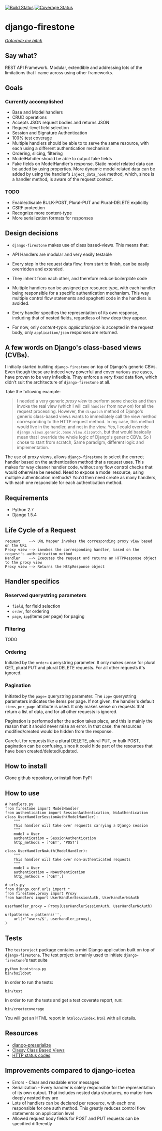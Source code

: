 [![Build Status](https://travis-ci.org/stargazer/django-firestone.png?branch=master)](https://travis-ci.org/stargazer/django-firestone)
[![Coverage Status](https://coveralls.io/repos/stargazer/django-firestone/badge.png?branch=master)](https://coveralls.io/r/stargazer/django-firestone?branch=master)
<!--
[![Latest Version](https://pypip.in/v/django-firestone/badge.png)](https://pypi.python.org/pypi/django-firestone/)
[![Downloads](https://pypip.in/d/django-firestone/badge.png)](https://pypi.python.org/pypi/django-firestone/)
-->


# django-firestone

[_Gatorade me bitch_](http://www.youtube.com/watch?v=wNvk4DD1fCU)

## Say what?

REST API Framework. Modular, extendible and addressing lots of the limitations
that I came across using other frameworks.

## Goals

### Currently accomplished
* Base and Model handlers
* CRUD operations
* Accepts JSON request bodies and returns JSON
* Request-level field selection
* Session and Signature Authentication
* 100% test coverage
* Multiple handlers should be able to to serve the same resource, with each
  using a different authentication mechanism.
* Ordering, slicing, filtering   
* ModelHahdler should be able to output fake fields
* Fake fields on ModelHandler's response. Static model related data can be
  added by using properties. More dynamic model related data can be added by
  using the handler's ``inject_data_hook`` method, which, since is a handler
  method, is aware of the request context.

### TODO
* Enable/disable BULK-POST, Plural-PUT and Plural-DELETE explicitly
* CSRF protection
* Recognize more content-type
* More serialization formats for responses

## Design decisions

* ``django-firestone`` makes use of class based-views. This means that:
 * API Handlers are modular and very easily testable
 * Every step in the request data flow, from start to finish, can be easily
   overridden and extended.
 * They inherit from each other, and therefore reduce boilerplate code

* Multiple handlers can be assigned per resource type, with each handler being
  responsible for a specific authentication mechanism. This way multiple
  control flow statements and spaghetti code in the handlers is avoided.

* Every handler specifies the representation of its own response, including
  that of nested fields, regardless of how deep they appear.

* For now, only *content-type: application/json* is accepted in the request
  body, only ``application/json`` responses are returned. 

## A few words on Django's class-based views (CVBs).

I initially started building ``django-firestone`` on top of Django's generic
CBVs. Even though these are indeed very powerful and cover various use cases,
have proven to be very inflexible. They enforce a very fixed data flow, which
didn't suit the architecture of ``django-firestone`` at all.

Take the following example:

> I needed a very generic _proxy view_ to perform some checks and then invoke the real view
> (which I will call ``handler`` from now on) for all the request processing.
> However, the ``dispatch`` method of Django's generic class-based views wants
> to immediately call the view method corresponding to the HTTP request method.
> In my case, this method would live in the handler, and not in the view. Yes,
> I could override ``django.views.generic.base.View.dispatch``, but that would
> basically mean that I override the whole logic of Django's generic CBVs. So I
> chose to start from scratch; Same paradigm, different logic and
> implementation.

The use of proxy views, allows ``django-firestone`` to select the correct
handler based on the authentication method that a request uses. This makes
for way cleaner handler code, without any flow control checks that would
otherwise be needed. 
Need to expose a model resource, using multiple authentication methods? You'd
then need create as many handlers, with each one responsible for each
authentication method.

## Requirements

* Python 2.7
* Django 1.5.4

## Life Cycle of a Request

    request    --> URL Mapper invokes the corresponding proxy view based on the URL
    Proxy view --> invokes the corresponding handler, based on the request's authentication method
    Handler    --> Executes the request and returns an HTTPResponse object to the proxy view
    Proxy view --> Returns the HttpResponse object

## Handler specifics

### Reserved querystring parameters

* ``field``, for field selection
* ``order``, for ordering
* ``page``, ``ipp``(items per page) for paging

### Filtering
TODO

### Ordering
Initiated by the ``order=`` querystring parameter. It only makes sense for
plural GET, plural PUT and plural DELETE requests. For all other requests it's
ignored.

### Pagination
Initiated by the ``page=`` querystring parameter. The ``ipp=`` querystring 
parameters indicates the items per page. If not given, the handler's default     
``items_per_page`` attribute is used.
It only makes sense on requests that return a list of data, and for all other 
requests is ignored.

Pagination is performed after the action takes place, and this is mainly the
reason that it should never raise an error. In that case, the resources
modified/created would be hidden from the response.

Careful, for requests like a plural DELETE, plural PUT, or bulk POST, pagination can be
confusing, since it could hide part of the resources that have been
created/deleted/updated.

## How to install

Clone github repository, or install from PyPI

## How to use

    # handlers.py
    from firestone import ModelHandler
    from authentication import SessionAuthentication, NoAuthentication
    class UserHandlerSessionAuth(ModelMandler):
        """
        This handler will take over requests carrying a Django session
        """
        model = User
        authentication = SessionAuthentication
        http_methods = ['GET', 'POST']

    class UserHandlerNoAuth(ModelHandler):
        """
        This handler will take over non-authenticated requests
        """
        model = User
        authentication = NoAuthentication
        http_methods = ['GET',]

    # urls.py
    from django.conf.urls import *
    from firestone.proxy import Proxy
    from handlers import UserHandlerSessionAuth, UserHandlerNoAuth

    userhandler_proxy = Proxy(UserHandlerSessionAuth, UserHandlerNoAuth)

    urlpatterns = patterns('',
        url(r'^users/$', userhandler_proxy),
    )

## Tests

The ``testproject`` package contains a mini Django application built on top of
``django-firestone``. The test project is mainly used to initiate
``django-firestone``'s test suite

	python bootstrap.py 
	bin/buildout

In order to run the tests:

	bin/test

In order to run the tests and get a test coverate report, run:

    bin/createcoverage

You will get an HTML report in ``htmlcov/index.html`` with all details.

## Resources

* [django-preserialize](https://github.com/bruth/django-preserialize)
* [Classy Class Based Views](http://ccbv.co.uk/)
* [HTTP status codes](http://www.restapitutorial.com/httpstatuscodes.html)

## Improvements compared to django-icetea

* Errors - Clear and readable error messages
* Serialization - Every handler is solely responsible for the representation of its own output. That includes nested data structures, no matter how deeply nested they are
* Lots of handlers can be declared per resource, with each one responsible for one auth method. This greatly reduces control flow statements on application level
* Allowed request body fields for POST and PUT requests can be specified differently

